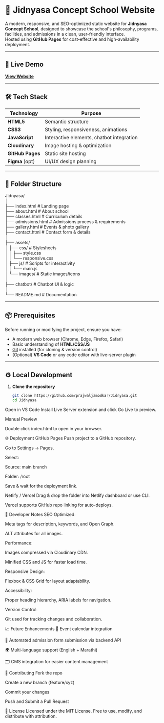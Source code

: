 # 🏫 Jidnyasa Concept School Website

A modern, responsive, and SEO-optimized static website for **Jidnyasa Concept School**, designed to showcase the school's philosophy, programs, facilities, and admissions in a clean, user-friendly interface.  
Hosted using **GitHub Pages** for cost-effective and high-availability deployment.

---

## 🚀 Live Demo

[**View Website**](https://prajwaljamodkar.github.io/Jidnyasa/)

---

## 🛠 Tech Stack

| Technology      | Purpose                                  |
|-----------------|------------------------------------------|
| **HTML5**       | Semantic structure                       |
| **CSS3**        | Styling, responsiveness, animations      |
| **JavaScript**  | Interactive elements, chatbot integration|
| **Cloudinary**  | Image hosting & optimization             |
| **GitHub Pages**| Static site hosting                      |
| **Figma** (opt) | UI/UX design planning                    |

---

## 📂 Folder Structure

Jidnyasa/<br>
│<br>
├── index.html # Landing page <br>
├── about.html # About school<br>
├── classes.html # Curriculum details<br>
├── admissions.html # Admissions process & requirements<br>
├── gallery.html # Events & photo gallery<br>
├── contact.html # Contact form & details<br>
│<br>
├── assets/<br>
│ ├── css/ # Stylesheets<br>
│ │ ├── style.css<br>
│ │ └── responsive.css<br>
│ ├── js/ # Scripts for interactivity<br>
│ │ └── main.js<br>
│ └── images/ # Static images/icons<br>
│<br>
├── chatbot/ # Chatbot UI & logic<br>
│<br>
└── README.md # Documentation<br>

---

## 📦 Prerequisites

Before running or modifying the project, ensure you have:

- A modern web browser (Chrome, Edge, Firefox, Safari)
- Basic understanding of **HTML/CSS/JS**
- [Git](https://git-scm.com/) installed (for cloning & version control)
- (Optional) **VS Code** or any code editor with live-server plugin

---

## ⚙️ Local Development

1. **Clone the repository**
   ```bash
   git clone https://github.com/prajwaljamodkar/Jidnyasa.git
   cd Jidnyasa
Open in VS Code
Install Live Server extension and click Go Live to preview.

Manual Preview

Double click index.html to open in your browser.

🌐 Deployment
GitHub Pages
Push project to a GitHub repository.

Go to Settings → Pages.

Select:

Source: main branch

Folder: /root

Save & wait for the deployment link.

Netlify / Vercel
Drag & drop the folder into Netlify dashboard or use CLI.

Vercel supports GitHub repo linking for auto-deploys.

🧠 Developer Notes
SEO Optimized:

Meta tags for description, keywords, and Open Graph.

ALT attributes for all images.

Performance:

Images compressed via Cloudinary CDN.

Minified CSS and JS for faster load time.

Responsive Design:

Flexbox & CSS Grid for layout adaptability.

Accessibility:

Proper heading hierarchy, ARIA labels for navigation.

Version Control:

Git used for tracking changes and collaboration.

📈 Future Enhancements
📅 Event calendar integration

📩 Automated admission form submission via backend API

🌍 Multi-language support (English + Marathi)

🗂 CMS integration for easier content management

🤝 Contributing
Fork the repo

Create a new branch (feature/xyz)

Commit your changes

Push and Submit a Pull Request

📜 License
Licensed under the MIT License.
Free to use, modify, and distribute with attribution.

